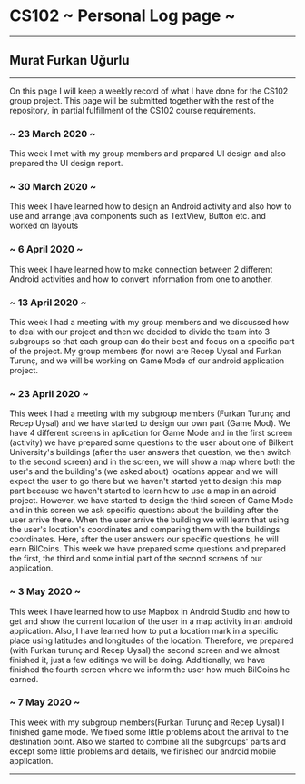 # CS102 ~ Personal Log page ~
****
## Murat Furkan Uğurlu
****

On this page I will keep a weekly record of what I have done for the CS102 group project. This page will be submitted together with the rest of the repository, in partial fulfillment of the CS102 course requirements.

### ~ 23 March 2020 ~
This week I met with my group members and prepared UI design and also prepared the UI design report.

### ~ 30 March 2020 ~
This week I have learned how to design an Android activity and also how to use and arrange java components such as TextView, Button etc. and worked on layouts

### ~ 6 April 2020 ~
This week I have learned how to make connection between 2 different Android activities and how to convert information from one to another.

### ~ 13 April 2020 ~
This week I had a meeting with my group members and we discussed how to deal with our project and then we decided to divide the team into 3 subgroups so that each group can do their best and focus on a specific part of the project. My group members (for now) are Recep Uysal and Furkan Turunç, and we will be working on Game Mode of our android application project.

### ~ 23 April 2020 ~
This week I had a meeting with my subgroup members (Furkan Turunç and Recep Uysal) and we have started to design our own part (Game Mod). We have 4 different screens in aplication for Game Mode and in the first screen (activity) we have prepared some questions to the user about one of Bilkent University's buildings (after the user answers that question, we then switch to the second screen) and in the screen, we will show a map where both the user's and the building's (we asked about) locations appear and we will expect the user to go there but we haven't started yet to design this map part because we haven't started to learn how to use a map in an adroid project. However, we have started to design the third screen of Game Mode and in this screen we ask specific questions about the building after the user arrive there. When the user arrive the building we will learn that using the user's location's coordinates and comparing them with the buildings coordinates. Here, after the user answers our specific questions, he will earn BilCoins. This week we have prepared some questions and prepared the first, the third and some initial part of the second screens of our application. 

### ~ 3 May 2020 ~
This week I have learned how to use Mapbox in Android Studio and how to get and show the current location of the user in a map activity in an android application. Also, I have learned how to put a location mark in a specific place using latitudes and longitudes of the location. Therefore, we prepared (with Furkan turunç and Recep Uysal) the second screen and we almost finished it, just a few editings we will be doing. Additionally, we have finished the fourth screen where we inform the user how much BilCoins he earned.

### ~ 7 May 2020 ~
This week with my subgroup members(Furkan Turunç and Recep Uysal) I finished game mode. We fixed some little problems about the arrival to the destination point. Also we started to combine all the subgroups' parts and except some little problems and details, we finished our android mobile application.


***
